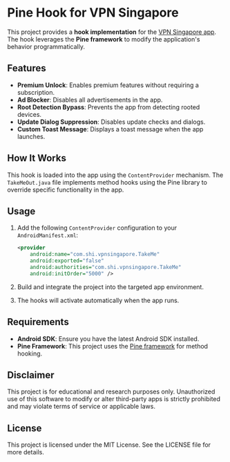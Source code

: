 # Pine Hook for VPN Singapore

This project provides a **hook implementation** for the [VPN Singapore app](https://play.google.com/store/apps/details?id=com.privatevpn.internetaccess). The hook leverages the **Pine framework** to modify the application's behavior programmatically.

## Features

- **Premium Unlock**: Enables premium features without requiring a subscription.
- **Ad Blocker**: Disables all advertisements in the app.
- **Root Detection Bypass**: Prevents the app from detecting rooted devices.
- **Update Dialog Suppression**: Disables update checks and dialogs.
- **Custom Toast Message**: Displays a toast message when the app launches.

## How It Works

This hook is loaded into the app using the `ContentProvider` mechanism. The `TakeMeOut.java` file implements method hooks using the Pine library to override specific functionality in the app.

## Usage

1. Add the following `ContentProvider` configuration to your `AndroidManifest.xml`:

    ```xml
    <provider
        android:name="com.shi.vpnsingapore.TakeMe"
        android:exported="false"
        android:authorities="com.shi.vpnsingapore.TakeMe"
        android:initOrder="5000" />
    ```

2. Build and integrate the project into the targeted app environment.

3. The hooks will activate automatically when the app runs.

## Requirements

- **Android SDK**: Ensure you have the latest Android SDK installed.
- **Pine Framework**: This project uses the [Pine framework](https://github.com/canyie/pine) for method hooking.

## Disclaimer

This project is for educational and research purposes only. Unauthorized use of this software to modify or alter third-party apps is strictly prohibited and may violate terms of service or applicable laws.

## License

This project is licensed under the MIT License. See the LICENSE file for more details.
